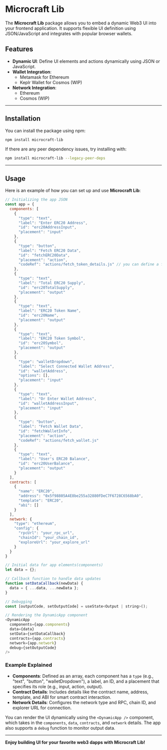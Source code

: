 # Microcraft Lib

The **Microcraft Lib** package allows you to embed a dynamic Web3 UI into your frontend application. It supports flexible UI definition using JSON/JavaScript and integrates with popular browser wallets.

## Features
- **Dynamic UI**: Define UI elements and actions dynamically using JSON or JavaScript.
- **Wallet Integration**: 
  - Metamask for Ethereum
  - Keplr Wallet for Cosmos (WIP)
- **Network Integration**: 
  - Ethereum 
  - Cosmos (WIP)

---

## Installation

You can install the package using npm:

```bash
npm install microcraft-lib
```

If there are any peer dependency issues, try installing with:

```bash
npm install microcraft-lib --legacy-peer-deps
```

---

## Usage

Here is an example of how you can set up and use **Microcraft Lib**:

```javascript
// Initializing the app JSON
const app = {
  components: [
    {
      "type": "text",
      "label": "Enter ERC20 Address",
      "id": "erc20AddressInput",
      "placement": "input"
    },
    {
      "type": "button",
      "label": "Fetch ERC20 Data",
      "id": "fetchERC20Data",
      "placement": "action",
      "codeRef": "actions/fetch_token_details.js" // you can define a function that can fetch token details here
    },
    {
      "type": "text",
      "label": "Total ERC20 Supply",
      "id": "erc20TotalSupply",
      "placement": "output"
    },
    {
      "type": "text",
      "label": "ERC20 Token Name",
      "id": "erc20Name",
      "placement": "output"
    },
    {
      "type": "text",
      "label": "ERC20 Token Symbol",
      "id": "erc20Symbol",
      "placement": "output"
    },
    {
      "type": "walletDropdown",
      "label": "Select Connected Wallet Address",
      "id": "walletAddress",
      "options": [],
      "placement": "input"
    },
    {
      "type": "text",
      "label": "Or Enter Wallet Address",
      "id": "walletAddressInput",
      "placement": "input"
    },
    {
      "type": "button",
      "label": "Fetch Wallet Data",
      "id": "fetchWalletInfo",
      "placement": "action",
      "codeRef": "actions/fetch_wallet.js"
    },
    {
      "type": "text",
      "label": "User's ERC20 Balance",
      "id": "erc20UserBalance",
      "placement": "output"
    }
  ],
  contracts: [
    {
      "name": "ERC20",
      "address": "0x5f98805A4E8be255a32880FDeC7F6728C6568bA0",
      "template": "ERC20",
      "abi": []
    }
  ],
  network: {
    "type": "ethereum",
    "config": {
      "rpcUrl": "your_rpc_url",
      "chainId": "your_chain_id",
      "exploreUrl": "your_explore_url"
    }
  }
}

// Initial data for app elements(components)
let data = {};

// Callback function to handle data updates
function setDataCallback(newData) {
  data = { ...data, ...newData };
}

// Debugging
const [outputCode, setOutputCode] = useState<Output | string>();

// Rendering the DynamicApp component
<DynamicApp
  components={app.components}
  data={data}
  setData={setDataCallback}
  contracts={app.contracts}
  network={app.network}
  debug={setOutputCode}
/>
```

### Example Explained
- **Components**: Defined as an array, each component has a `type` (e.g., "text", "button", "walletDropdown"), a label, an ID, and a placement that specifies its role (e.g., input, action, output).
- **Contract Details**: Includes details like the contract name, address, template, and ABI for smart contract interaction.
- **Network Details**: Configures the network type and RPC, chain ID, and explorer URL for connection.

You can render the UI dynamically using the `<DynamicApp />` component, which takes in the `components`, `data`, `contracts`, and `network` details. The app also supports a `debug` function to monitor output data.

--- 

**Enjoy building UI for your favorite web3 dapps with Microcraft Lib!**
